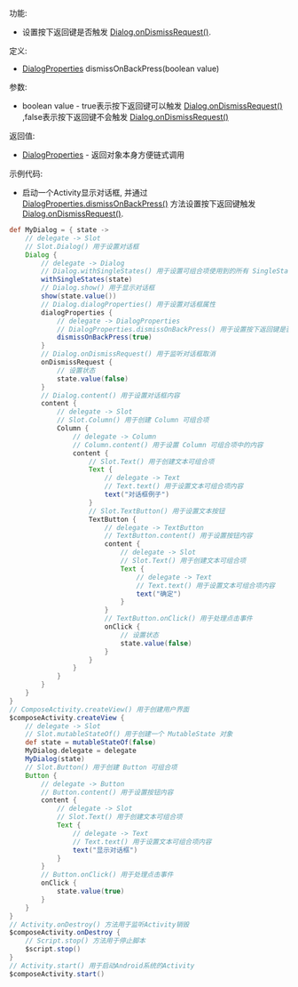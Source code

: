 功能:

+ 设置按下返回键是否触发 [Dialog.onDismissRequest()](/API/UI/Compose/Widget/Dialog/README.md?id=onDismissRequest).

定义:

+ [DialogProperties](/API/UI/Compose/Widget/Dialog/DialogProperties/README.md) dismissOnBackPress(boolean
  value)

参数:

+ boolean value -
  true表示按下返回键可以触发 [Dialog.onDismissRequest()](/API/UI/Compose/Widget/Dialog/README.md?id=onDismissRequest)
  ,false表示按下返回键不会触发
  [Dialog.onDismissRequest()](/API/UI/Compose/Widget/Dialog/README.md?id=onDismissRequest)

返回值:

+ [DialogProperties](/API/UI/Compose/Widget/Dialog/DialogProperties/README.md) - 返回对象本身方便链式调用

示例代码:

+ 启动一个Activity显示对话框,
  并通过 [DialogProperties.dismissOnBackPress()](/API/UI/Compose/Widget/Dialog/DialogProperties/README.md?id=dismissOnBackPress)
  方法设置按下返回键触发
  [Dialog.onDismissRequest()](/API/UI/Compose/Widget/Dialog/README.md?id=onDismissRequest).

```groovy
def MyDialog = { state ->
    // delegate -> Slot
    // Slot.Dialog() 用于设置对话框
    Dialog {
        // delegate -> Dialog
        // Dialog.withSingleStates() 用于设置可组合项使用到的所有 SingleState
        withSingleStates(state)
        // Dialog.show() 用于显示对话框
        show(state.value())
        // Dialog.dialogProperties() 用于设置对话框属性
        dialogProperties {
            // delegate -> DialogProperties
            // DialogProperties.dismissOnBackPress() 用于设置按下返回键是否触发 Dialog.onDismissRequest()
            dismissOnBackPress(true)
        }
        // Dialog.onDismissRequest() 用于监听对话框取消
        onDismissRequest {
            // 设置状态
            state.value(false)
        }
        // Dialog.content() 用于设置对话框内容
        content {
            // delegate -> Slot
            // Slot.Column() 用于创建 Column 可组合项
            Column {
                // delegate -> Column
                // Column.content() 用于设置 Column 可组合项中的内容
                content {
                    // Slot.Text() 用于创建文本可组合项
                    Text {
                        // delegate -> Text
                        // Text.text() 用于设置文本可组合项内容
                        text("对话框例子")
                    }
                    // Slot.TextButton() 用于设置文本按钮
                    TextButton {
                        // delegate -> TextButton
                        // TextButton.content() 用于设置按钮内容
                        content {
                            // delegate -> Slot
                            // Slot.Text() 用于创建文本可组合项
                            Text {
                                // delegate -> Text
                                // Text.text() 用于设置文本可组合项内容
                                text("确定")
                            }
                        }
                        // TextButton.onClick() 用于处理点击事件
                        onClick {
                            // 设置状态
                            state.value(false)
                        }
                    }
                }
            }
        }
    }
}
// ComposeActivity.createView() 用于创建用户界面
$composeActivity.createView {
    // delegate -> Slot
    // Slot.mutableStateOf() 用于创建一个 MutableState 对象
    def state = mutableStateOf(false)
    MyDialog.delegate = delegate
    MyDialog(state)
    // Slot.Button() 用于创建 Button 可组合项
    Button {
        // delegate -> Button
        // Button.content() 用于设置按钮内容
        content {
            // delegate -> Slot
            // Slot.Text() 用于创建文本可组合项
            Text {
                // delegate -> Text
                // Text.text() 用于设置文本可组合项内容
                text("显示对话框")
            }
        }
        // Button.onClick() 用于处理点击事件
        onClick {
            state.value(true)
        }
    }
}
// Activity.onDestroy() 方法用于监听Activity销毁
$composeActivity.onDestroy {
    // Script.stop() 方法用于停止脚本
    $script.stop()
}
// Activity.start() 用于启动Android系统的Activity
$composeActivity.start()
```